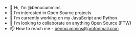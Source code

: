 - 👋 Hi, I’m @benocummins
- 👀 I’m interested in Open Source projects
- 🌱 I’m currently working on my JavaScript and Python 
- 💞️ I’m looking to collaborate on anything Open Source (FTW)
- 📫 How to reach me - benocummins@protonmail.com

<!---
benocummins/benocummins is a ✨ special ✨ repository because its `README.md` (this file) appears on your GitHub profile.
You can click the Preview link to take a look at your changes.
--->
